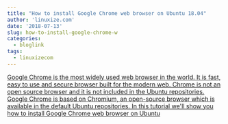 ```yaml
---
title: "How to install Google Chrome web browser on Ubuntu 18.04"
author: 'linuxize.com'
date: '2018-07-13'
slug: how-to-install-google-chrome-w
categories:
  - bloglink
tags:
  - linuxizecom
---
```


[Google Chrome is the most widely used web browser in the world. It is fast, easy to use and secure browser built for the modern web. Chrome is not an open source browser and it is not included in the Ubuntu repositories. Google Chrome is based on Chromium, an open-source browser which is available in the default Ubuntu repositories. In this tutorial we'll show you how to install Google Chrome web browser on Ubuntu<i class="fas fa-external-link-alt"></i>](https://linuxize.com/post/how-to-install-google-chrome-web-browser-on-ubuntu-18-04/)

